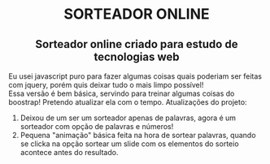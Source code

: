 <h1 align="center">SORTEADOR ONLINE</h1>
<h2 align="center">Sorteador online criado para estudo de tecnologias web</h2>
Eu usei javascript puro para fazer algumas coisas quais poderiam ser feitas com jquery, porém quis deixar tudo o mais limpo possível! <br>
Essa versão é bem básica, servindo para treinar algumas coisas do boostrap! Pretendo atualizar ela com o tempo.
Atualizações do projeto:
<ol>
<li>Deixou de um ser um sorteador apenas de palavras, agora é um sorteador com opção de palavras e números!</li>
<li>Pequena "animação" básica feita na hora de sortear palavras, quando se clicka na opção sortear um slide com os elementos do sorteio acontece antes do resultado.</li>
</ol>
